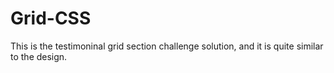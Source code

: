 # Grid-CSS
This is the testimoninal grid section challenge solution, and it is quite similar to the design.
